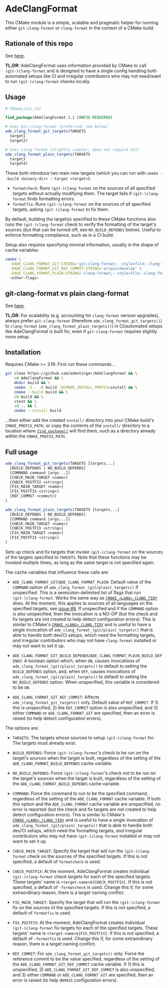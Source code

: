 # AdeClangFormat

This CMake module is a simple, scalable and pragmatic helper for running either `git-clang-format` or `clang-format` in the context of a CMake build.

## Rationale of this repo

See [here](doc/rationale.md).

**TL;DR:** AdeClangFormat uses information provided by CMake to call `(git-)clang-format` and is designed to have a single config handling both automated setups like CI and irregular contributors who may not need/want to run `(git-)clang-format` checks locally.

## Usage

```cmake
# CMakeLists.txt

find_package(AdeClangFormat 1.1 CONFIG REQUIRED)

# Uses git-clang-format (preferred; see below)
ade_clang_format_git_targets(TARGETS
  target1
  target2)

# Uses clang-format (slightly simpler; does not require Git)
ade_clang_format_plain_targets(TARGETS
  target3
  target4)
```

These both introduce two main new targets (which you can run with `cmake --build <binary-dir> --target <target>`):
- `formatcheck`: Runs `(git-)clang-format` on the sources of all specified targets without actually modifying them. The target fails if `(git-)clang-format` finds formatting errors.
- `formatfix`: Runs `(git-)clang-format` on the sources of all specified targets, asking `(git-)clang-format` to fix them.

By default, building the target(s) specified to these CMake functions also runs the `(git-)clang-format` check to verify the formatting of the target's sources (but that can be turned off; see `NO_BUILD_DEPENDS` below). Useful to enforce formatting compliance, such as in a CI build.

Setup also requires specifying minimal information, usually in the shape of cache variables:

```bash
cmake \
  -DADE_CLANG_FORMAT_GIT:STRING='git;clang-format;--style=file:.clang-format' \
  -DADE_CLANG_FORMAT_GIT_REF_COMMIT:STRING='origin/develop' \
  -DADE_CLANG_FORMAT_PLAIN:STRING='clang-format;--style=file:.clang-format' \
  <other-flags>
```

## git-clang-format vs plain clang-format

See [here](doc/git-clang-format.md).

**TL;DR:** For scalability (e.g. accounting for `clang-format` version upgrades), always prefer `git-clang-format` (therefore `ade_clang_format_git_targets()`) to `clang-format` (`ade_clang_format_plain_targets()`) in CI/automated setups like AdeClangFormat is built for, even if `git-clang-format` requires slightly more setup.

## Installation

Requires CMake >= 3.19. First run these commands...

```bash
git clone https://github.com/adentinger/AdeClangFormat && \
    cd AdeClangFormat && \
    mkdir build && \
    cmake -S . -B build -DCMAKE_INSTALL_PREFIX=install && \
    cmake --build build && \
    cd build && \
    ctest && \
    cd .. && \
    cmake --install build
```

...then either add the created `install/` directory into your CMake build's `CMAKE_PREFIX_PATH`, or copy the contents of the `install/` directory to a location where [`find_package()`](https://cmake.org/cmake/help/latest/command/find_package.html) will find them, such as a directory already within the `CMAKE_PREFIX_PATH`.

## Full usage

```cmake
ade_clang_format_git_targets(TARGETS [targets...]
  [BUILD_DEPENDS | NO_BUILD_DEPENDS]
  [COMMAND command [args...]]
  [CHECK_MAIN_TARGET <name>]
  [CHECK_POSTFIX <string>]
  [FIX_MAIN_TARGET <name>]
  [FIX_POSTFIX <string>]
  [REF_COMMIT <commit>]
)

ade_clang_format_plain_targets(TARGETS [targets...]
  [BUILD_DEPENDS | NO_BUILD_DEPENDS]
  [COMMAND command [args...]]
  [CHECK_MAIN_TARGET <name>]
  [CHECK_POSTFIX <string>]
  [FIX_MAIN_TARGET <name>]
  [FIX_POSTFIX <string>]
)
```

Sets up check and fix targets that invoke `(git-)clang-format` on the sources of the targets specified to `TARGETS`. Note that these functions may be invoked multiple times, as long as the same target is not specified again.

The cache variables that influence these calls are:

- `ADE_CLANG_FORMAT_GIT`/`ADE_CLANG_FORMAT_PLAIN`: Default value of the `COMMAND` option of `ade_clang_format_(git/plain)_targets()` if unspecified. This is a semicolon-delimited list of flags that run `(git-)clang-format`. Works the same way as [`CMAKE_<LANG>_CLANG_TIDY`](https://cmake.org/cmake/help/latest/variable/CMAKE_LANG_CLANG_TIDY.html) does. At the moment, this applies to sources of all languages on the specified targets, see [issue #6](https://github.com/adentinger/AdeClangFormat/issues/6). If unspecified and if the `COMMAND` option is also unspecified, then the invocation is a NO-OP (but the check and fix targets are not created to help detect configuration errors). This is similar to CMake's [`CMAKE_<LANG>_CLANG_TIDY`](https://cmake.org/cmake/help/latest/variable/CMAKE_LANG_CLANG_TIDY.html) and is useful to have a single invocation of `ade_clang_format_(git/plain)_targets()` that is able to handle both dev/CI setups, which need the formatting targets, _and_ irregular contributors who may not have `clang-format` installed or may not want to set it up.

- `ADE_CLANG_FORMAT_GIT_BUILD_DEPENDS`/`ADE_CLANG_FORMAT_PLAIN_BUILD_DEPENDS`: A boolean option which, when `ON`, causes invocations of `ade_clang_format_(git/plain)_targets()` to default to setting the `BUILD_DEPENDS` option, and, when `OFF`, causes invocations of `ade_clang_format_(git/plain)_targets()` to default to setting the `NO_BUILD_DEPENDS` option. When unspecified, this variable is considered to be `ON`.

- `ADE_CLANG_FORMAT_GIT_REF_COMMIT`: Affects `ade_clang_format_git_targets()` only. Default value of `REF_COMMIT`. If 1) this is unspecified, 2) the `REF_COMMIT` option is also unspecified, and 3) either `COMMAND` or `ADE_CLANG_FORMAT_GIT` are specified, then an error is raised (to help detect configuration errors).

The options are:

- `TARGETS`: The targets whose sources to setup `(git-)clang-format` for. The targets must already exist.

- `BUILD_DEPENDS`: Force `(git-)clang-format`'s check to be run on the target's sources when the target is built, regardless of the setting of the `ADE_CLANG_FORMAT_BUILD_DEPENDS` cache variable.

- `NO_BUILD_DEPENDS`: Force `(git-)clang-format`'s check _not_ to be run on the target's sources when the target is built, regardless of the setting of the `ADE_CLANG_FORMAT_BUILD_DEPENDS` cache variable.

- `COMMAND`: Force the command to run to be the specified command, regardless of the setting of the `ADE_CLANG_FORMAT` cache variable. If both this option and the `ADE_CLANG_FORMAT` cache variable are unspecified, no error is reported (but the check and fix targets are not created to help detect configuration errors). This is similar to CMake's [`CMAKE_<LANG>_CLANG_TIDY`](https://cmake.org/cmake/help/latest/variable/CMAKE_LANG_CLANG_TIDY.html) and is useful to have a single invocation of `ade_clang_format_(git/plain)_targets()` that is able to handle both dev/CI setups, which need the formatting targets, _and_ irregular contributors who may not have `(git-)clang-format` installed or may not want to set it up.

- `CHECK_MAIN_TARGET`: Specify the target that will run the `(git-)clang-format` check on the sources of the specified targets. If this is not specified, a default of `formatcheck` is used.

- `CHECK_POSTFIX`: At the moment, AdeClangFormat creates individual `(git-)clang-format` check targets for each of the specified targets. These targets' name is `<target-name>${CHECK_POSTFIX}`. If this is not specified, a default of `-formatcheck` is used. Change this if, for some extraordinary reason, there is a target naming conflict.

- `FIX_MAIN_TARGET`: Specify the target that will run the `(git-)clang-format` fix on the sources of the specified targets. If this is not specified, a default of `formatfix` is used.

- `FIX_POSTFIX`: At the moment, AdeClangFormat creates individual `(git-)clang-format` fix targets for each of the specified targets. These targets' name is `<target-name>${FIX_POSTFIX}`. If this is not specified, a default of `-formatfix` is used. Change this if, for some extraordinary reason, there is a target naming conflict.

- `REF_COMMIT`: For `ade_clang_format_git_targets()` only. Force the reference commit to be the value specified, regardless of the setting of the `ADE_CLANG_FORMAT_GIT_REF_COMMIT` cache variable. If 1) this is unspecified, 2) `ADE_CLANG_FORMAT_GIT_REF_COMMIT` is also unspecified, and 3) either `COMMAND` or `ADE_CLANG_FORMAT_GIT` are specified, then an error is raised (to help detect configuration errors).

